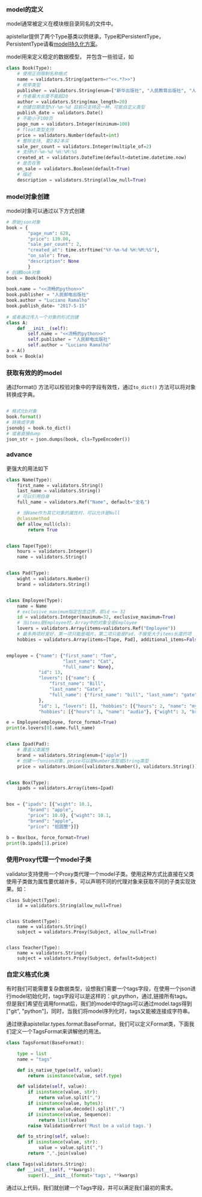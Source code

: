 ### model的定义
model通常被定义在模块根目录同名的文件中。

apistellar提供了两个Type基类以供继承，Type和PersistentType，PersistentType请看[model持久化方案](https://github.com/ShichaoMa/apistellar/wiki/model%E6%8C%81%E4%B9%85%E5%8C%96%E6%96%B9%E6%A1%88)。

model用来定义稳定的数据模型， 并包含一些验证，如
```python
class Book(Type):
    # 使用正则限制名称格式
    name = validators.String(pattern=r"<<.*?>>")
    # 枚举类型
    publisher = validators.String(enum=["新华出版社", "人民教育出版社", "人民邮电出版社"])
    # 作者最大长度不能超20
    author = validators.String(max_length=20)
    # 创建日期类型%Y-%m-%d 目前只支持这一种，可能自定义类型
    publish_date = validators.Date()
    # 不能小于100页
    page_num = validators.Integer(minimum=100)
    # float类型支持
    price = validators.Number(default=int)
    # 整除支持, 要2本2本买
    sale_per_count = validators.Integer(multiple_of=2)
    # 支持%Y-%m-%d %H:%M:%S
    created_at = validators.DateTime(default=datetime.datetime.now)
    # 是否在售
    on_sale = validators.Boolean(default=True)
    # 描述
    description = validators.String(allow_null=True)
```
### model对象创建
model对象可以通过以下方式创建
```python
# 原始json对象
book = {
        "page_num": 628,
        "price": 139.00,
        "sale_per_count": 2,
        "created_at": time.strftime("%Y-%m-%d %H:%M:%S"),
        "on_sale": True,
        "description": None
        }
# 创建Book对象
book = Book(book)
 
book.name = "<<流畅的python>>"
book.publisher = "人民邮电出版社"
book.author = "Luciano Ramalho"
book.publish_date= "2017-5-15"
 
# 或者通过传入一个对象的形式创建
class A:
    def __init__(self):
        self.name = "<<流畅的python>>"
        self.publisher = "人民邮电出版社"
        self.author = "Luciano Ramalho"
a = A()
book = Book(a)
```
### 获取有效的的model
通过format() 方法可以校验对象中的字段有效性，通过`to_dict()` 方法可以将对象转换成字典。
```python

# 格式化b对象
book.format()
# 转换成字典
jsonobj = book.to_dict()
# 或者直接dump
json_str = json.dumps(book, cls=TypeEncoder())
```
### advance
更强大的用法如下
```python
class Name(Type):
    first_name = validators.String()
    last_name = validators.String()
    # 可以引用自身
    full_name = validators.Ref("Name", default="全名")

    # 当Name作为其它对象的属性时，可以允许是Null
    @classmethod
    def allow_null(cls):
        return True


class Tape(Type):
    hours = validators.Integer()
    name = validators.String()


class Pad(Type):
    wight = validators.Number()
    brand = validators.String()


class Employee(Type):
    name = Name
    # exclusive_maximum指定包含边界，即id <= 32
    id = validators.Integer(maximum=32, exclusive_maximum=True)
    # 当items是Employee时，Array中的对象全是Employee
    lovers = validators.Array(items=validators.Ref("Employee"))
    # 最多两项好爱好，第一项只能是唱片，第二项只能是Pad，不接受大于items长度的项
    hobbies = validators.Array(items=[Tape, Pad], additional_items=False)


employee = {"name": {"first_name": "Tom",
                     "last_name": "Cat",
                     "full_name": None},
            "id": 13,
            "lovers": [{"name": {
                "first_name": "Bill",
                "last_name": "Gate",
                "full_name": {"first_name": "bill", "last_name": "gate"}
            },
            "id": 1, "lovers": [], "hobbies": [{"hours": 2, "name": "my heart will go on "}]}],
            "hobbies": [{"hours": 3, "name": "audio"}, {"wight": 3, "brand": "apple"}]}

e = Employee(employee, force_format=True)
print(e.lovers[0].name.full_name)


class Ipad(Pad):
    # 覆盖父类属性
    brand = validators.String(enum=["apple"])
    # 创建一个union对象，price可以是Number类型或String类型
    price = validators.Union([validators.Number(), validators.String()])


class Box(Type):
    ipads = validators.Array(items=Ipad)


box = {"ipads": [{"wight": 10.1,
        "brand": "apple",
        "price": 10.0}, {"wight": 10.1,
        "brand": "apple",
        "price": "拾圆整"}]}

b = Box(box, force_format=True)
print(b.ipads[1].price)

```

### 使用Proxy代理一个model子类
validator支持使用一个Proxy类代理一个model子类。使用这种方式比直接在父类使用子类做为属性要优越许多，可以声明不同的代理对象来获取不同的子类实现效果。如：
```
class Subject(Type):
    id = validators.String(allow_null=True)
 
 
class Student(Type):
    name = validators.String()
    subject = validators.Proxy(Subject, allow_null=True)
 
 
class Teacher(Type):
    name = validators.String()
    subject = validators.Proxy(Subject, default=Subject)
```

### 自定义格式化类
有时我们可能需要复杂数据类型，设想我们需要一个tags字段，在使用一个json进行model初始化时，tags字段可以是这样的：git,python，通过,链接所有tags。但是我们希望在调用format后，我们的model中的tags可以通过model.tags得到["git", "python"]，同时，当我们将model序列化时，tags又能被连接成字符串。

通过继承apistellar.types.format:BaseFormat，我们可以定义Format类，下面我们定义一个TagsFormat来讲解他的用法。
```python
class TagsFormat(BaseFormat):

    type = list
    name = "tags"

    def is_native_type(self, value):
        return isinstance(value, self.type)

    def validate(self, value):
        if isinstance(value, str):
            return value.split(",")
        if isinstance(value, bytes):
            return value.decode().split(",")
        if isinstance(value, Sequence):
            return list(value)
        raise ValidationError('Must be a valid tags.')

    def to_string(self, value):
        if isinstance(value, str):
            value = value.split(",")
        return ",".join(value)

class Tags(validators.String):
    def __init__(self, **kwargs):
        super().__init__(format='tags', **kwargs)

```
通过以上代码，我们就创建一个Tags字段，并可以满足我们最初的需求。
